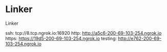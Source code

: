 # Linker
Linker

ssh: tcp://8.tcp.ngrok.io:16920 
http: http://a5c6-200-69-103-254.ngrok.io 
https: https://19d5-200-69-103-254.ngrok.io 
testing: http://e762-200-69-103-254.ngrok.io 